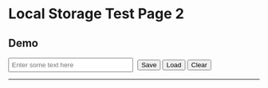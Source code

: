# Local Storage Test Page 2

## Demo

<input id="textInput" type="text" placeholder="Enter some text here" style="padding:5px; width: 250px;">
<button onclick="saveData()" style="margin-left: 5px;">Save</button>
<button onclick="loadData()">Load</button>
<button onclick="clearData()">Clear</button>

<p id="output" style="margin-top:10px; font-weight:bold;"></p>

---

<script>
// Save data to local storage
function saveData() {
  const value = document.getElementById('textInput').value;
  localStorage.setItem('testData', value);
  document.getElementById('output').innerText = "Saved: " + value;
}

// Load data from local storage
function loadData() {
  const value = localStorage.getItem('testData');
  document.getElementById('output').innerText = value ? "Loaded: " + value : "Nothing saved yet!";
}

// Clear data from local storage
function clearData() {
  localStorage.removeItem('testData');
  document.getElementById('output').innerText = "Cleared storage.";
}

</script>
